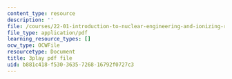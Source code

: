 ```yaml
---
content_type: resource
description: ''
file: /courses/22-01-introduction-to-nuclear-engineering-and-ionizing-radiation-fall-2016/b881c418f5303635726816792f0727c3_yYto-sIfHjo.pdf
file_type: application/pdf
learning_resource_types: []
ocw_type: OCWFile
resourcetype: Document
title: 3play pdf file
uid: b881c418-f530-3635-7268-16792f0727c3
---
```

